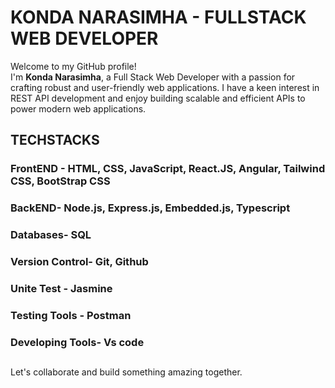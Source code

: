 # KONDA NARASIMHA - FULLSTACK WEB DEVELOPER
Welcome to my GitHub profile!</br>
I'm **Konda Narasimha**, a Full Stack Web Developer with a passion for crafting robust and user-friendly web applications. I have a keen interest in REST API development and enjoy building scalable and efficient APIs to power modern web applications. 

## TECHSTACKS
### FrontEND - HTML, CSS, JavaScript, React.JS, Angular, Tailwind CSS, BootStrap CSS
### BackEND- Node.js, Express.js, Embedded.js, Typescript 
### Databases- SQL
### Version Control- Git, Github
### Unite Test - Jasmine
### Testing Tools - Postman
### Developing Tools- Vs code

## 
Let's collaborate and build something amazing together.
